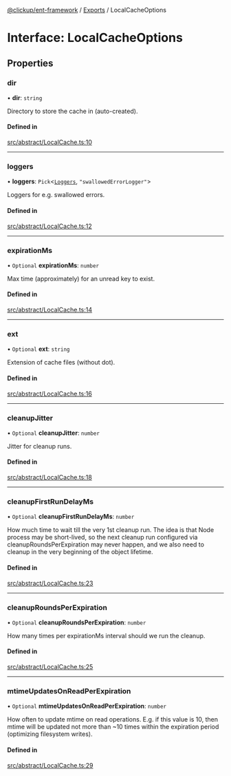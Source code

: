 [@clickup/ent-framework](../README.md) / [Exports](../modules.md) / LocalCacheOptions

# Interface: LocalCacheOptions

## Properties

### dir

• **dir**: `string`

Directory to store the cache in (auto-created).

#### Defined in

[src/abstract/LocalCache.ts:10](https://github.com/clickup/ent-framework/blob/master/src/abstract/LocalCache.ts#L10)

___

### loggers

• **loggers**: `Pick`\<[`Loggers`](Loggers.md), ``"swallowedErrorLogger"``\>

Loggers for e.g. swallowed errors.

#### Defined in

[src/abstract/LocalCache.ts:12](https://github.com/clickup/ent-framework/blob/master/src/abstract/LocalCache.ts#L12)

___

### expirationMs

• `Optional` **expirationMs**: `number`

Max time (approximately) for an unread key to exist.

#### Defined in

[src/abstract/LocalCache.ts:14](https://github.com/clickup/ent-framework/blob/master/src/abstract/LocalCache.ts#L14)

___

### ext

• `Optional` **ext**: `string`

Extension of cache files (without dot).

#### Defined in

[src/abstract/LocalCache.ts:16](https://github.com/clickup/ent-framework/blob/master/src/abstract/LocalCache.ts#L16)

___

### cleanupJitter

• `Optional` **cleanupJitter**: `number`

Jitter for cleanup runs.

#### Defined in

[src/abstract/LocalCache.ts:18](https://github.com/clickup/ent-framework/blob/master/src/abstract/LocalCache.ts#L18)

___

### cleanupFirstRunDelayMs

• `Optional` **cleanupFirstRunDelayMs**: `number`

How much time to wait till the very 1st cleanup run. The idea is that Node
process may be short-lived, so the next cleanup run configured via
cleanupRoundsPerExpiration may never happen, and we also need to cleanup in
the very beginning of the object lifetime.

#### Defined in

[src/abstract/LocalCache.ts:23](https://github.com/clickup/ent-framework/blob/master/src/abstract/LocalCache.ts#L23)

___

### cleanupRoundsPerExpiration

• `Optional` **cleanupRoundsPerExpiration**: `number`

How many times per expirationMs interval should we run the cleanup.

#### Defined in

[src/abstract/LocalCache.ts:25](https://github.com/clickup/ent-framework/blob/master/src/abstract/LocalCache.ts#L25)

___

### mtimeUpdatesOnReadPerExpiration

• `Optional` **mtimeUpdatesOnReadPerExpiration**: `number`

How often to update mtime on read operations. E.g. if this value is 10,
then mtime will be updated not more than ~10 times within the expiration
period (optimizing filesystem writes).

#### Defined in

[src/abstract/LocalCache.ts:29](https://github.com/clickup/ent-framework/blob/master/src/abstract/LocalCache.ts#L29)
